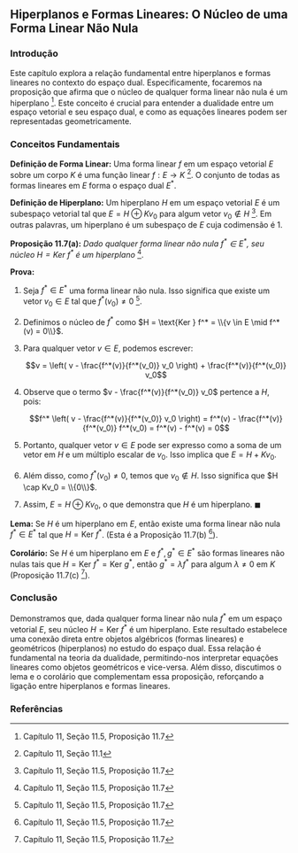 ## Hiperplanos e Formas Lineares: O Núcleo de uma Forma Linear Não Nula

### Introdução
Este capítulo explora a relação fundamental entre hiperplanos e formas lineares no contexto do espaço dual. Especificamente, focaremos na proposição que afirma que o núcleo de qualquer forma linear não nula é um hiperplano [^419]. Este conceito é crucial para entender a dualidade entre um espaço vetorial e seu espaço dual, e como as equações lineares podem ser representadas geometricamente.

### Conceitos Fundamentais
**Definição de Forma Linear:** Uma forma linear $f$ em um espaço vetorial $E$ sobre um corpo $K$ é uma função linear $f: E \rightarrow K$ [^401]. O conjunto de todas as formas lineares em $E$ forma o espaço dual $E^*$.

**Definição de Hiperplano:** Um hiperplano $H$ em um espaço vetorial $E$ é um subespaço vetorial tal que $E = H \oplus Kv_0$ para algum vetor $v_0 \notin H$ [^419]. Em outras palavras, um hiperplano é um subespaço de $E$ cuja codimensão é 1.

**Proposição 11.7(a):** *Dado qualquer forma linear não nula $f^* \in E^*$, seu núcleo $H = \text{Ker } f^*$ é um hiperplano* [^419].

**Prova:**
1.  Seja $f^* \in E^*$ uma forma linear não nula. Isso significa que existe um vetor $v_0 \in E$ tal que $f^*(v_0) \neq 0$ [^419].
2.  Definimos o núcleo de $f^*$ como $H = \text{Ker } f^* = \\{v \in E \mid f^*(v) = 0\\}$.
3.  Para qualquer vetor $v \in E$, podemos escrever:

    $$v = \left( v - \frac{f^*(v)}{f^*(v_0)} v_0 \right) + \frac{f^*(v)}{f^*(v_0)} v_0$$
4.  Observe que o termo $v - \frac{f^*(v)}{f^*(v_0)} v_0$ pertence a $H$, pois:

    $$f^* \left( v - \frac{f^*(v)}{f^*(v_0)} v_0 \right) = f^*(v) - \frac{f^*(v)}{f^*(v_0)} f^*(v_0) = f^*(v) - f^*(v) = 0$$
5.  Portanto, qualquer vetor $v \in E$ pode ser expresso como a soma de um vetor em $H$ e um múltiplo escalar de $v_0$. Isso implica que $E = H + Kv_0$.
6.  Além disso, como $f^*(v_0) \neq 0$, temos que $v_0 \notin H$. Isso significa que $H \cap Kv_0 = \\{0\\}$.
7.  Assim, $E = H \oplus Kv_0$, o que demonstra que $H$ é um hiperplano. $\blacksquare$

**Lema:** Se $H$ é um hiperplano em $E$, então existe uma forma linear não nula $f^* \in E^*$ tal que $H = \text{Ker } f^*$. (Esta é a Proposição 11.7(b) [^419]).

**Corolário:** Se $H$ é um hiperplano em $E$ e $f^*, g^* \in E^*$ são formas lineares não nulas tais que $H = \text{Ker } f^* = \text{Ker } g^*$, então $g^* = \lambda f^*$ para algum $\lambda \neq 0$ em $K$ (Proposição 11.7(c) [^419]).

### Conclusão
Demonstramos que, dada qualquer forma linear não nula $f^*$ em um espaço vetorial $E$, seu núcleo $H = \text{Ker } f^*$ é um hiperplano. Este resultado estabelece uma conexão direta entre objetos algébricos (formas lineares) e geométricos (hiperplanos) no estudo do espaço dual. Essa relação é fundamental na teoria da dualidade, permitindo-nos interpretar equações lineares como objetos geométricos e vice-versa. Além disso, discutimos o lema e o corolário que complementam essa proposição, reforçando a ligação entre hiperplanos e formas lineares.

### Referências
[^401]: Capítulo 11, Seção 11.1
[^419]: Capítulo 11, Seção 11.5, Proposição 11.7

<!-- END -->